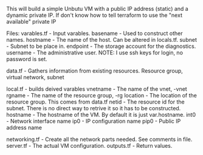 This will build a simple Unbutu VM with a public IP address (static) and a dynamic private IP.
If don't know how to tell terraform to use the "next available" private IP

Files:
  varables.tf - Input varables.
    basename - Used to construct other names.
    hostname - The name of the host. Can be altered in locals.tf.
    subnet - Subnet to be place in.
    endpoint - The storage account for the diagnostics.
    username - The administrative user. NOTE: I use ssh keys for login, no password is set.

  data.tf - Gathers information from existing resources.
    Resource group, virtual network, subnet

  local.tf - builds deived varables
    vnetname - The name of the vnet, <basename>-vnet
    rgname - The name of the resource group, <basename>-rg
    location - The location of the resource group. This comes from data.tf
    netid - The resource id for the subnet. There is no direct way to retrive it so it has to be constructed.
    hostname - The hostname of the VM. By default it is just var.hostname.
    int0 - Network interface name
    ip0 - IP configuration name
    pip0 - Public IP address name

  networking.tf - Create all the network parts needed. See comments in file.
  server.tf - The actual VM configuration. 
  outputs.tf - Return values.